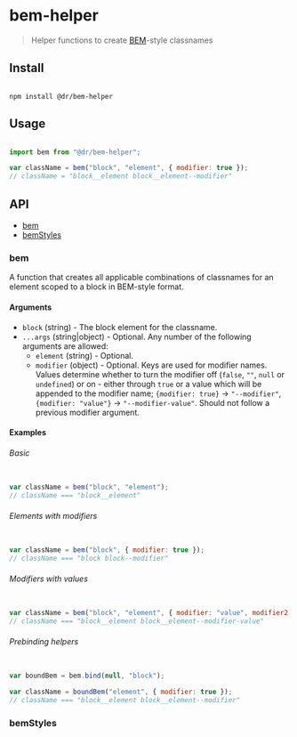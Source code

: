 # bem-helper

> Helper functions to create [BEM](https://en.bem.info/methodology/naming-convention/#two-dashes-style)-style classnames

## Install

```

npm install @dr/bem-helper

```

## Usage

```js

import bem from "@dr/bem-helper";

var className = bem("block", "element", { modifier: true });
// className = "block__element block__element--modifier"

```



## API

* [bem](#bem)
* [bemStyles](#bemstyles)

### bem

A function that creates all applicable combinations of classnames for an element scoped to a block in BEM-style format.

#### Arguments

* `block` (string) - The block element for the classname.
* `...args` (string|object) - Optional. Any number of the following arguments are allowed:
  * `element` (string) - Optional.
  * `modifier` (object) - Optional. Keys are used for modifier names. Values determine whether to turn the modifier off (`false`, `""`, `null` or `undefined`) or on - either through `true` or a value which will be appended to the modifier name; `{modifier: true}` -> `"--modifier"`, `{modifier: "value"}` -> `"--modifier-value"`. Should not follow a previous modifier argument.

#### Examples

###### Basic

```js

var className = bem("block", "element");
// className === "block__element"

```

###### Elements with modifiers

```js

var className = bem("block", { modifier: true });
// className === "block block--modifier"

```

###### Modifiers with values

```js

var className = bem("block", "element", { modifier: "value", modifier2: false });
// className === "block__element block__element--modifier-value"

```

###### Prebinding helpers

```js

var boundBem = bem.bind(null, "block");

var className = boundBem("element", { modifier: true });
// className === "block__element block__element--modifier"

```

### bemStyles

